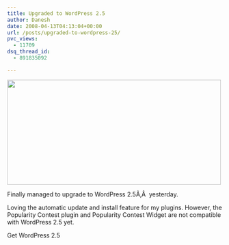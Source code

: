 ```yaml
---
title: Upgraded to WordPress 2.5
author: Danesh
date: 2008-04-13T04:13:04+00:00
url: /posts/upgraded-to-wordpress-25/
pvc_views:
  - 11709
dsq_thread_id:
  - 891835092

---
```

<img loading="lazy" src="http://farm3.static.flickr.com/2308/2409529208_000bba88b6.jpg" alt="" width="500" height="245" />

Finally managed to upgrade to WordPress 2.5Ã‚Â  yesterday.

Loving the automatic update and install feature for my plugins. However, the Popularity Contest plugin and Popularity Contest Widget are not compatible with WordPress 2.5 yet.

Get WordPress 2.5